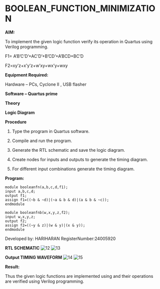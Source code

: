 # BOOLEAN_FUNCTION_MINIMIZATION

**AIM:**

To implement the given logic function verify its operation in Quartus using Verilog programming.

F1= A’B’C’D’+AC’D’+B’CD’+A’BCD+BC’D 

F2=xy’z+x’y’z+w’xy+wx’y+wxy

**Equipment Required:**

Hardware – PCs, Cyclone II , USB flasher

**Software – Quartus prime**

**Theory**

**Logic Diagram**

**Procedure**

1.	Type the program in Quartus software.

2.	Compile and run the program.

3.	Generate the RTL schematic and save the logic diagram.

4.	Create nodes for inputs and outputs to generate the timing diagram.

5.	For different input combinations generate the timing diagram.


**Program:**
```
module booleanfn(a,b,c,d,f1);
input a,b,c,d;
output f1;
assign f1=((~b & ~d)|(~a & b & d)|(a & b & ~c));
endmodule
```

```
module booleanfnb(w,x,y,z,f2);
input w,x,y,z;
output f2;
assign f2=((~y & z)|(w & y)|(x & y));
endmodule
```


Developed by: HARIHARAN 
RegisterNumber:24005920


**RTL SCHEMATIC**
![12](https://github.com/user-attachments/assets/b26b3dec-a70e-407f-9306-1ae6221eb7cb)
![13](https://github.com/user-attachments/assets/283d72bf-f594-4bbb-b7a1-432f28d75649)


**Output TIMING WAVEFORM**
![14](https://github.com/user-attachments/assets/74ab46bb-e664-4f83-a952-a59ee553b697)
![15](https://github.com/user-attachments/assets/74b3bed9-18ad-40b3-8676-a06048336abb)



**Result:**

Thus the given logic functions are implemented using and their operations are verified using Verilog programming.

